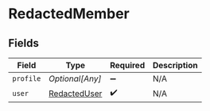 # RedactedMember


## Fields

| Field                                               | Type                                                | Required                                            | Description                                         |
| --------------------------------------------------- | --------------------------------------------------- | --------------------------------------------------- | --------------------------------------------------- |
| `profile`                                           | *Optional[Any]*                                     | :heavy_minus_sign:                                  | N/A                                                 |
| `user`                                              | [RedactedUser](../../models/shared/redacteduser.md) | :heavy_check_mark:                                  | N/A                                                 |